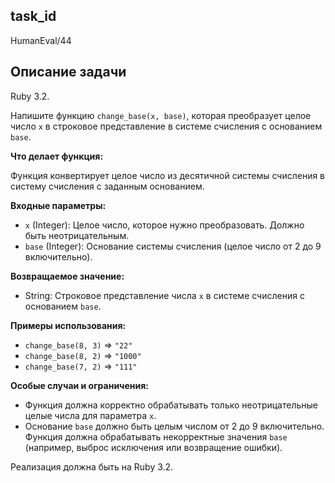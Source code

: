 ## task_id
HumanEval/44

## Описание задачи
Ruby 3.2.

Напишите функцию `change_base(x, base)`, которая преобразует целое число `x` в строковое представление в системе счисления с основанием `base`.

**Что делает функция:**

Функция конвертирует целое число из десятичной системы счисления в систему счисления с заданным основанием.

**Входные параметры:**

* `x` (Integer): Целое число, которое нужно преобразовать.  Должно быть неотрицательным.
* `base` (Integer): Основание системы счисления (целое число от 2 до 9 включительно).

**Возвращаемое значение:**

* String: Строковое представление числа `x` в системе счисления с основанием `base`.

**Примеры использования:**

* `change_base(8, 3)`  =>  `"22"`
* `change_base(8, 2)`  =>  `"1000"`
* `change_base(7, 2)`  =>  `"111"`


**Особые случаи и ограничения:**

* Функция должна корректно обрабатывать только неотрицательные целые числа для параметра `x`.
* Основание `base` должно быть целым числом от 2 до 9 включительно.  Функция должна обрабатывать некорректные значения `base`  (например, выброс исключения или возвращение ошибки).


Реализация должна быть на Ruby 3.2.

